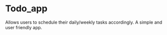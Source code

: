 # Todo_app
Allows users to schedule their daily/weekly tasks accordingly. A simple and user friendly app.

